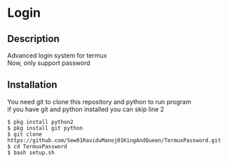 # Login

## Description

Advanced login system for termux  
Now, only support password

## Installation

You need git to clone this repository and python to run program  
if you have git and python installed you can skip line 2

```shell
$ pkg install python2
$ pkg install git python
$ git clone https://github.com/Sew01RaviduManoj01KingAndQueen/TermuxPassword.git
$ cd TermuxPassword
$ bash setup.sh
```

